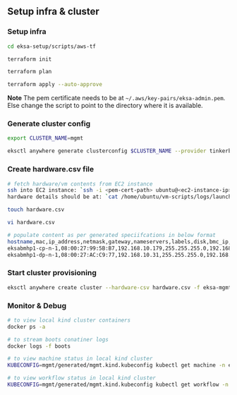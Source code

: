 ## Setup infra & cluster

### Setup infra

```bash
cd eksa-setup/scripts/aws-tf

terraform init

terraform plan

terraform apply --auto-approve
```

**Note**
The pem certificate needs to be at `~/.aws/key-pairs/eksa-admin.pem`. 
Else change the script to point to the directory where it is available.


### Generate cluster config

```bash
export CLUSTER_NAME=mgmt

eksctl anywhere generate clusterconfig $CLUSTER_NAME --provider tinkerbell > eksa-mgmt-cluster.yaml
```

### Create hardware.csv file

```bash
# fetch hardware/vm contents from EC2 instance
ssh into EC2 instance: `ssh -i <pem-cert-path> ubuntu@<ec2-instance-ip>`
hardware details should be at: `cat /home/ubuntu/vm-scripts/logs/launch-vms.log`

touch hardware.csv

vi hardware.csv

# populate content as per generated speciifcations in below format
hostname,mac,ip_address,netmask,gateway,nameservers,labels,disk,bmc_ip,bmc_username,bmc_password
eksabmhp1-cp-n-1,08:00:27:99:5B:B7,192.168.10.179,255.255.255.0,192.168.10.1,8.8.8.8,type=cp,/dev/sda,,,
eksabmhp1-dp-n-1,08:00:27:AC:C9:77,192.168.10.31,255.255.255.0,192.168.10.1,8.8.8.8,type=cp,/dev/sda,,,
```

### Start cluster provisioning

```bash
eksctl anywhere create cluster --hardware-csv hardware.csv -f eksa-mgmt-cluster.yaml
```

### Monitor & Debug

```bash
# to view local kind cluster containers
docker ps -a

# to stream boots conatiner logs
docker logs -f boots

# to view machine status in local kind cluster
KUBECONFIG=mgmt/generated/mgmt.kind.kubeconfig kubectl get machine -n eksa-system

# to view workflow status in local kind cluster
KUBECONFIG=mgmt/generated/mgmt.kind.kubeconfig kubectl get workflow -n eksa-system
```
